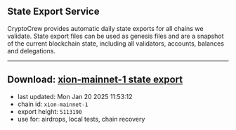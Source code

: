 ## State Export Service
CryptoCrew provides automatic daily state exports for all chains we validate. State export files can be used as genesis files and are a snapshot of the current blockchain state, including all validators, accounts, balances and delegations.

---
**Download: [xion-mainnet-1 state export](https://dl-eu2.ccvalidators.com/SERVICE/xion/xion-mainnet-1_export_5113190.json)**
---

- last updated: Mon Jan 20 2025 11:53:12
- chain id: `xion-mainnet-1`
- export height: `5113190`
- use for: airdrops, local tests, chain recovery
